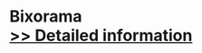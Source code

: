 # Bixorama<br />[>> Detailed information](https://secure.shareit.com/shareit/product.html?productid=300099991&affiliateid=200057808)